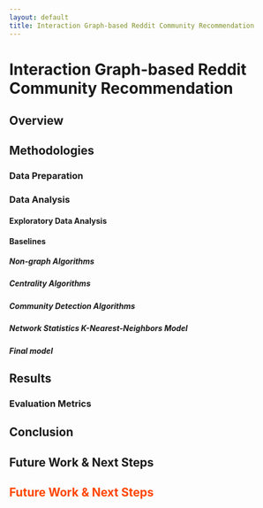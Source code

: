 ```yaml
---
layout: default
title: Interaction Graph-based Reddit Community Recommendation
---
```

<style>
.heading1 {
    color: red;
    font-weight:700;
    font-size: 35px;
}
</style>

# Interaction Graph-based Reddit Community Recommendation
## Overview

## Methodologies
### Data Preparation

### Data Analysis

#### Exploratory Data Analysis

#### Baselines

##### Non-graph Algorithms

##### Centrality Algorithms

##### Community Detection Algorithms

##### Network Statistics K-Nearest-Neighbors Model

##### Final model

## Results

### Evaluation Metrics

## Conclusion

## Future Work & Next Steps

<h2 style="color:#ff4500">
    Future Work & Next Steps
</h2>

